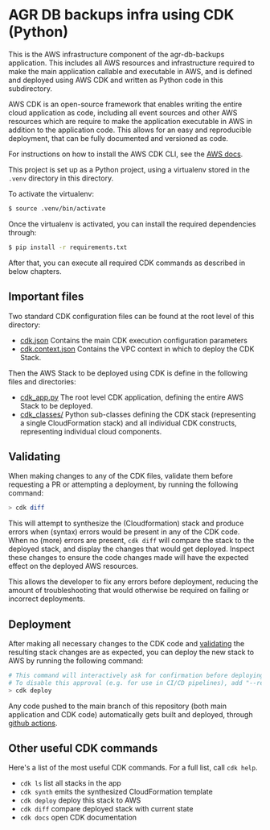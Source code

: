 
# AGR DB backups infra using CDK (Python)

This is the AWS infrastructure component of the agr-db-backups application.
This includes all AWS resources and infrastructure required to make the main
application callable and executable in AWS, and is defined and deployed using AWS CDK
and written as Python code in this subdirectory.

AWS CDK is an open-source framework that enables writing
the entire cloud application as code, including all event sources and other AWS resources
which are require to make the application executable in AWS in addition to the application code.
This allows for an easy and reproducible deployment, that can be fully documented and versioned as code.

For instructions on how to install the AWS CDK CLI,
see the [AWS docs](https://docs.aws.amazon.com/cdk/v2/guide/getting_started.html#getting_started_install).


This project is set up as a Python project, using a virtualenv
stored in the `.venv` directory in this directory.

To activate the virtualenv:
```bash
$ source .venv/bin/activate
```

Once the virtualenv is activated, you can install the required dependencies through:
```bash
$ pip install -r requirements.txt
```

After that, you can execute all required CDK commands as described in below chapters.

## Important files
Two standard CDK configuration files can be found at the root level of this directory:
 * [cdk.json](./cdk.json)
    Contains the main CDK execution configuration parameters
 * [cdk.context.json](./cdk.context.json)
    Contains the VPC context in which to deploy the CDK Stack.

Then the AWS Stack to be deployed using CDK is define in the following files and directories:
 * [cdk_app.py](./cdk_app.py)
    The root level CDK application, defining the entire AWS Stack to be deployed.
 * [cdk_classes/](./cdk_classes/)
    Python sub-classes defining the CDK stack (representing a single CloudFormation stack)
    and all individual CDK constructs, representing individual cloud components.

## Validating
When making changes to any of the CDK files, validate them before requesting a PR
or attempting a deployment, by running the following command:
```bash
> cdk diff
```
This will attempt to synthesize the (Cloudformation) stack and produce errors when (syntax) errors
would be present in any of the CDK code.  
When no (more) errors are present, `cdk diff` will compare the stack to the deployed stack,
and display the changes that would get deployed. Inspect these changes to ensure
the code changes made will have the expected effect on the deployed AWS resources.

This allows the developer to fix any errors before deployment, reducing the amount of
troubleshooting that would otherwise be required on failing or incorrect deployments.

## Deployment
After making all necessary changes to the CDK code and [validating](#validating)
the resulting stack changes are as expected, you can deploy
the new stack to AWS by running the following command:
```bash
# This command will interactively ask for confirmation before deploying security-sensitive changes.
# To disable this approval (e.g. for use in CI/CD pipelines), add "--require-approval never"
> cdk deploy
```
Any code pushed to the main branch of this repository (both main application and CDK code)
automatically gets built and deployed, through [github actions](./.github/workflows/main-build-and-deploy.yml).

## Other useful CDK commands
Here's a list of the most useful CDK commands. For a full list, call `cdk help`.
 * `cdk ls`          list all stacks in the app
 * `cdk synth`       emits the synthesized CloudFormation template
 * `cdk deploy`      deploy this stack to AWS
 * `cdk diff`        compare deployed stack with current state
 * `cdk docs`        open CDK documentation
